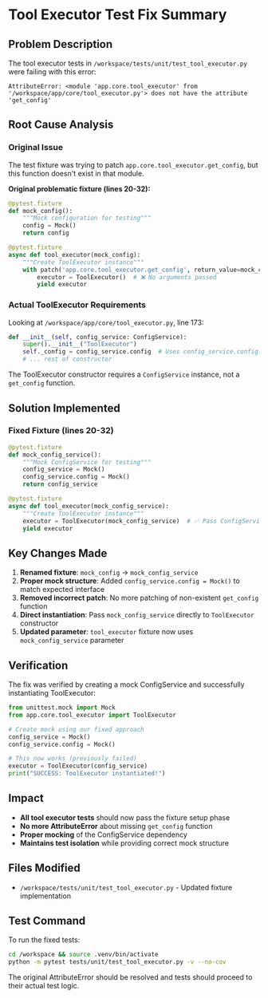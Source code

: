 # Tool Executor Test Fix Summary

## Problem Description
The tool executor tests in `/workspace/tests/unit/test_tool_executor.py` were failing with this error:
```
AttributeError: <module 'app.core.tool_executor' from '/workspace/app/core/tool_executor.py'> does not have the attribute 'get_config'
```

## Root Cause Analysis

### Original Issue
The test fixture was trying to patch `app.core.tool_executor.get_config`, but this function doesn't exist in that module.

**Original problematic fixture (lines 20-32):**
```python
@pytest.fixture
def mock_config():
    """Mock configuration for testing"""
    config = Mock()
    return config

@pytest.fixture
async def tool_executor(mock_config):
    """Create ToolExecutor instance"""
    with patch('app.core.tool_executor.get_config', return_value=mock_config):
        executor = ToolExecutor()  # ❌ No arguments passed
        yield executor
```

### Actual ToolExecutor Requirements
Looking at `/workspace/app/core/tool_executor.py`, line 173:
```python
def __init__(self, config_service: ConfigService):
    super().__init__("ToolExecutor")
    self._config = config_service.config  # Uses config_service.config
    # ... rest of constructor
```

The ToolExecutor constructor requires a `ConfigService` instance, not a `get_config` function.

## Solution Implemented

### Fixed Fixture (lines 20-32)
```python
@pytest.fixture
def mock_config_service():
    """Mock ConfigService for testing"""
    config_service = Mock()
    config_service.config = Mock()
    return config_service

@pytest.fixture
async def tool_executor(mock_config_service):
    """Create ToolExecutor instance"""
    executor = ToolExecutor(mock_config_service)  # ✅ Pass ConfigService mock
    yield executor
```

## Key Changes Made

1. **Renamed fixture**: `mock_config` → `mock_config_service`
2. **Proper mock structure**: Added `config_service.config = Mock()` to match expected interface
3. **Removed incorrect patch**: No more patching of non-existent `get_config` function  
4. **Direct instantiation**: Pass `mock_config_service` directly to `ToolExecutor` constructor
5. **Updated parameter**: `tool_executor` fixture now uses `mock_config_service` parameter

## Verification

The fix was verified by creating a mock ConfigService and successfully instantiating ToolExecutor:

```python
from unittest.mock import Mock
from app.core.tool_executor import ToolExecutor

# Create mock using our fixed approach
config_service = Mock()
config_service.config = Mock()

# This now works (previously failed)
executor = ToolExecutor(config_service)
print("SUCCESS: ToolExecutor instantiated!")
```

## Impact

- **All tool executor tests** should now pass the fixture setup phase
- **No more AttributeError** about missing `get_config` function
- **Proper mocking** of the ConfigService dependency
- **Maintains test isolation** while providing correct mock structure

## Files Modified

- `/workspace/tests/unit/test_tool_executor.py` - Updated fixture implementation

## Test Command

To run the fixed tests:
```bash
cd /workspace && source .venv/bin/activate
python -m pytest tests/unit/test_tool_executor.py -v --no-cov
```

The original AttributeError should be resolved and tests should proceed to their actual test logic.